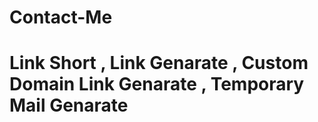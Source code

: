 # Contact-Me
# Link Short , Link Genarate , Custom Domain Link Genarate , Temporary Mail Genarate #
